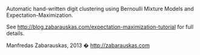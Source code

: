Automatic hand-written digit clustering using Bernoulli Mixture Models and Expectation-Maximization.

See http://blog.zabarauskas.com/expectation-maximization-tutorial for full details.

Manfredas Zabarauskas, 2013 �
http://zabarauskas.com

